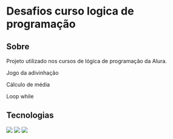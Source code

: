 <h1>Desafios curso logica de programação</h1>

<h2>Sobre</h2>
<p>Projeto utilizado nos cursos de lógica de programação da Alura.</p>
<p>Jogo da adivinhação</p>
<p>Cálculo de média</p>
<p>Loop while</p>

## Tecnologias
<div>
  <img src="https://img.shields.io/badge/HTML-239120?style=for-the-badge&logo=html5&logoColor=white">
  <img src="https://img.shields.io/badge/CSS-239120?&style=for-the-badge&logo=css3&logoColor=white">
  <img src="https://img.shields.io/badge/JavaScript-F7DF1E?style=for-the-badge&logo=javascript&logoColor=black">
</div>

